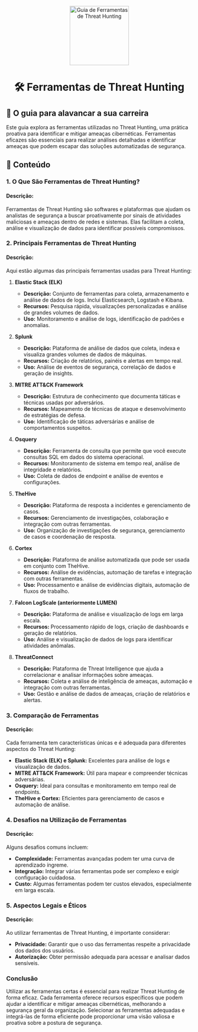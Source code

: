 <p align="center">
  <a href="https://www.scnsoft.com/blog-pictures/infrastructure/noc.png">
    <img src="./images/guia.png" alt="Guia de Ferramentas de Threat Hunting" width="160" height="160">
  </a>
  <h1 align="center">🛠️ Ferramentas de Threat Hunting</h1>
</p>

## :dart: O guia para alavancar a sua carreira

Este guia explora as ferramentas utilizadas no Threat Hunting, uma prática proativa para identificar e mitigar ameaças cibernéticas. Ferramentas eficazes são essenciais para realizar análises detalhadas e identificar ameaças que podem escapar das soluções automatizadas de segurança.

## :dart: Conteúdo

### 1. O Que São Ferramentas de Threat Hunting?

#### Descrição:
Ferramentas de Threat Hunting são softwares e plataformas que ajudam os analistas de segurança a buscar proativamente por sinais de atividades maliciosas e ameaças dentro de redes e sistemas. Elas facilitam a coleta, análise e visualização de dados para identificar possíveis compromissos.

### 2. Principais Ferramentas de Threat Hunting

#### Descrição:
Aqui estão algumas das principais ferramentas usadas para Threat Hunting:

1. **Elastic Stack (ELK)**
   - **Descrição:** Conjunto de ferramentas para coleta, armazenamento e análise de dados de logs. Inclui Elasticsearch, Logstash e Kibana.
   - **Recursos:** Pesquisa rápida, visualizações personalizadas e análise de grandes volumes de dados.
   - **Uso:** Monitoramento e análise de logs, identificação de padrões e anomalias.

2. **Splunk**
   - **Descrição:** Plataforma de análise de dados que coleta, indexa e visualiza grandes volumes de dados de máquinas.
   - **Recursos:** Criação de relatórios, painéis e alertas em tempo real.
   - **Uso:** Análise de eventos de segurança, correlação de dados e geração de insights.

3. **MITRE ATT&CK Framework**
   - **Descrição:** Estrutura de conhecimento que documenta táticas e técnicas usadas por adversários.
   - **Recursos:** Mapeamento de técnicas de ataque e desenvolvimento de estratégias de defesa.
   - **Uso:** Identificação de táticas adversárias e análise de comportamentos suspeitos.

4. **Osquery**
   - **Descrição:** Ferramenta de consulta que permite que você execute consultas SQL em dados do sistema operacional.
   - **Recursos:** Monitoramento de sistema em tempo real, análise de integridade e relatórios.
   - **Uso:** Coleta de dados de endpoint e análise de eventos e configurações.

5. **TheHive**
   - **Descrição:** Plataforma de resposta a incidentes e gerenciamento de casos.
   - **Recursos:** Gerenciamento de investigações, colaboração e integração com outras ferramentas.
   - **Uso:** Organização de investigações de segurança, gerenciamento de casos e coordenação de resposta.

6. **Cortex**
   - **Descrição:** Plataforma de análise automatizada que pode ser usada em conjunto com TheHive.
   - **Recursos:** Análise de evidências, automação de tarefas e integração com outras ferramentas.
   - **Uso:** Processamento e análise de evidências digitais, automação de fluxos de trabalho.

7. **Falcon LogScale (anteriormente LUMEN)**
   - **Descrição:** Plataforma de análise e visualização de logs em larga escala.
   - **Recursos:** Processamento rápido de logs, criação de dashboards e geração de relatórios.
   - **Uso:** Análise e visualização de dados de logs para identificar atividades anômalas.

8. **ThreatConnect**
   - **Descrição:** Plataforma de Threat Intelligence que ajuda a correlacionar e analisar informações sobre ameaças.
   - **Recursos:** Coleta e análise de inteligência de ameaças, automação e integração com outras ferramentas.
   - **Uso:** Gestão e análise de dados de ameaças, criação de relatórios e alertas.

### 3. Comparação de Ferramentas

#### Descrição:
Cada ferramenta tem características únicas e é adequada para diferentes aspectos do Threat Hunting:

- **Elastic Stack (ELK) e Splunk:** Excelentes para análise de logs e visualização de dados.
- **MITRE ATT&CK Framework:** Útil para mapear e compreender técnicas adversárias.
- **Osquery:** Ideal para consultas e monitoramento em tempo real de endpoints.
- **TheHive e Cortex:** Eficientes para gerenciamento de casos e automação de análise.

### 4. Desafios na Utilização de Ferramentas

#### Descrição:
Alguns desafios comuns incluem:

- **Complexidade:** Ferramentas avançadas podem ter uma curva de aprendizado íngreme.
- **Integração:** Integrar várias ferramentas pode ser complexo e exigir configuração cuidadosa.
- **Custo:** Algumas ferramentas podem ter custos elevados, especialmente em larga escala.

### 5. Aspectos Legais e Éticos

#### Descrição:
Ao utilizar ferramentas de Threat Hunting, é importante considerar:

- **Privacidade:** Garantir que o uso das ferramentas respeite a privacidade dos dados dos usuários.
- **Autorização:** Obter permissão adequada para acessar e analisar dados sensíveis.

### Conclusão

Utilizar as ferramentas certas é essencial para realizar Threat Hunting de forma eficaz. Cada ferramenta oferece recursos específicos que podem ajudar a identificar e mitigar ameaças cibernéticas, melhorando a segurança geral da organização. Selecionar as ferramentas adequadas e integrá-las de forma eficiente pode proporcionar uma visão valiosa e proativa sobre a postura de segurança.
